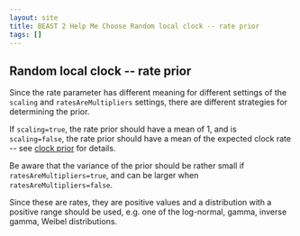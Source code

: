 ```yaml
---
layout: site
title: BEAST 2 Help Me Choose Random local clock -- rate prior
tags: []
---
```


## Random local clock -- rate prior

Since the rate parameter has different meaning for different settings of the `scaling` and `ratesAreMultipliers` settings, there are different strategies for determining the prior.

If `scaling=true`, the rate prior should have a mean of 1, and is `scaling=false`, the rate prior should have a mean of the expected clock rate -- see [clock prior](ClockPrior/index/) for details.

Be aware that the variance of the prior should be rather small if `ratesAreMultipliers=true`, and can be larger when `ratesAreMultipliers=false`.

Since these are rates, they are positive values and a distribution with a positive range should be used, e.g. one of the log-normal, gamma, inverse gamma, Weibel distributions.